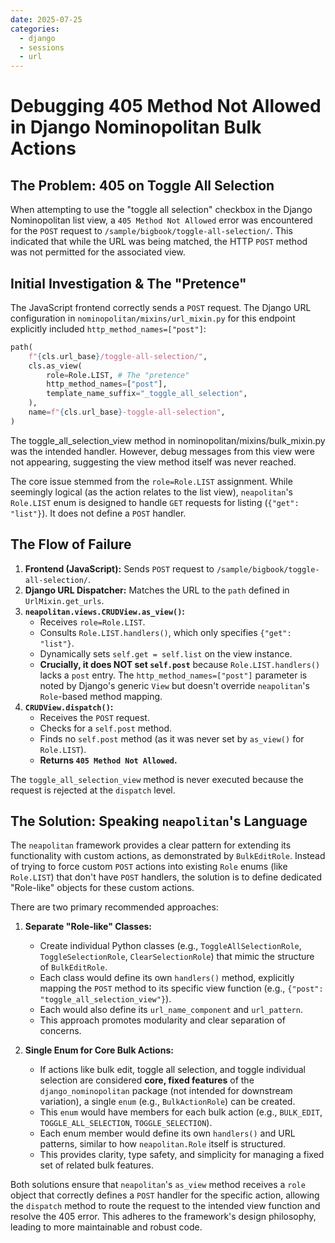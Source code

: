```yaml
---
date: 2025-07-25
categories:
  - django
  - sessions
  - url
---
```

# Debugging 405 Method Not Allowed in Django Nominopolitan Bulk Actions

## The Problem: 405 on Toggle All Selection

When attempting to use the "toggle all selection" checkbox in the Django Nominopolitan list view, a `405 Method Not Allowed` error was encountered for the `POST` request to `/sample/bigbook/toggle-all-selection/`. This indicated that while the URL was being matched, the HTTP `POST` method was not permitted for the associated view.

## Initial Investigation & The "Pretence"

The JavaScript frontend correctly sends a `POST` request. The Django URL configuration in `nominopolitan/mixins/url_mixin.py` for this endpoint explicitly included `http_method_names=["post"]`:

```python
path(
    f"{cls.url_base}/toggle-all-selection/",
    cls.as_view(
        role=Role.LIST, # The "pretence"
        http_method_names=["post"],
        template_name_suffix="_toggle_all_selection",
    ),
    name=f"{cls.url_base}-toggle-all-selection",
)
```

The toggle_all_selection_view method in nominopolitan/mixins/bulk_mixin.py was the intended handler. However, debug messages from this view were not appearing, suggesting the view method itself was never reached.

The core issue stemmed from the `role=Role.LIST` assignment. While seemingly logical (as the action relates to the list view), `neapolitan`'s `Role.LIST` enum is designed to handle `GET` requests for listing (`{"get": "list"}`). It does not define a `POST` handler.

## The Flow of Failure

1.  **Frontend (JavaScript):** Sends `POST` request to `/sample/bigbook/toggle-all-selection/`.
2.  **Django URL Dispatcher:** Matches the URL to the `path` defined in `UrlMixin.get_urls`.
3.  **`neapolitan.views.CRUDView.as_view()`:**
    *   Receives `role=Role.LIST`.
    *   Consults `Role.LIST.handlers()`, which only specifies `{"get": "list"}`.
    *   Dynamically sets `self.get = self.list` on the view instance.
    *   **Crucially, it does NOT set `self.post`** because `Role.LIST.handlers()` lacks a `post` entry. The `http_method_names=["post"]` parameter is noted by Django's generic `View` but doesn't override `neapolitan`'s `Role`-based method mapping.
4.  **`CRUDView.dispatch()`:**
    *   Receives the `POST` request.
    *   Checks for a `self.post` method.
    *   Finds no `self.post` method (as it was never set by `as_view()` for `Role.LIST`).
    *   **Returns `405 Method Not Allowed`.**

The `toggle_all_selection_view` method is never executed because the request is rejected at the `dispatch` level.

## The Solution: Speaking `neapolitan`'s Language

The `neapolitan` framework provides a clear pattern for extending its functionality with custom actions, as demonstrated by `BulkEditRole`. Instead of trying to force custom `POST` actions into existing `Role` enums (like `Role.LIST`) that don't have `POST` handlers, the solution is to define dedicated "Role-like" objects for these custom actions.

There are two primary recommended approaches:

1.  **Separate "Role-like" Classes:**
    *   Create individual Python classes (e.g., `ToggleAllSelectionRole`, `ToggleSelectionRole`, `ClearSelectionRole`) that mimic the structure of `BulkEditRole`.
    *   Each class would define its own `handlers()` method, explicitly mapping the `POST` method to its specific view function (e.g., `{"post": "toggle_all_selection_view"}`).
    *   Each would also define its `url_name_component` and `url_pattern`.
    *   This approach promotes modularity and clear separation of concerns.

2.  **Single Enum for Core Bulk Actions:**
    *   If actions like bulk edit, toggle all selection, and toggle individual selection are considered **core, fixed features** of the `django_nominopolitan` package (not intended for downstream variation), a single `enum` (e.g., `BulkActionRole`) can be created.
    *   This `enum` would have members for each bulk action (e.g., `BULK_EDIT`, `TOGGLE_ALL_SELECTION`, `TOGGLE_SELECTION`).
    *   Each enum member would define its own `handlers()` and URL patterns, similar to how `neapolitan.Role` itself is structured.
    *   This provides clarity, type safety, and simplicity for managing a fixed set of related bulk features.

Both solutions ensure that `neapolitan`'s `as_view` method receives a `role` object that correctly defines a `POST` handler for the specific action, allowing the `dispatch` method to route the request to the intended view function and resolve the 405 error. This adheres to the framework's design philosophy, leading to more maintainable and robust code.